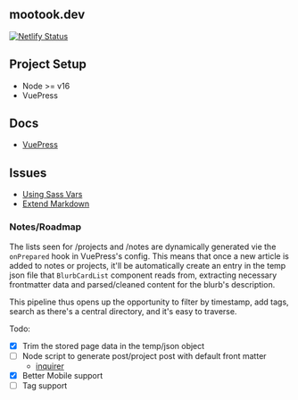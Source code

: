 ## mootook.dev

[![Netlify Status](https://api.netlify.com/api/v1/badges/44530cec-458d-489c-ab01-782b6112c623/deploy-status)](https://app.netlify.com/sites/mootookdev/deploys)

## Project Setup

- Node >= v16
- VuePress
## Docs

- [VuePress](https://vuepress2.netlify.app/)

## Issues

- [Using Sass Vars](https://github.com/vuejs/vuepress/issues/2148)
- [Extend Markdown](https://stackoverflow.com/questions/55046233/how-to-change-content-of-vuepress-page-via-plugin)

### Notes/Roadmap

The lists seen for /projects and /notes are dynamically generated vie the `onPrepared` hook in VuePress's config.
This means that once a new article is added to notes or projects, it'll be automatically create an entry in the temp json file
that `BlurbCardList` component reads from, extracting necessary frontmatter data and parsed/cleaned content for the blurb's description.

This pipeline thus opens up the opportunity to filter by timestamp, add tags, search as there's a central directory, and it's easy to traverse.

Todo:
- [x] Trim the stored page data in the temp/json object
- [ ] Node script to generate post/project post with default front matter
    - [inquirer](https://www.npmjs.com/package/inquirer)
- [x] Better Mobile support
- [ ] Tag support
